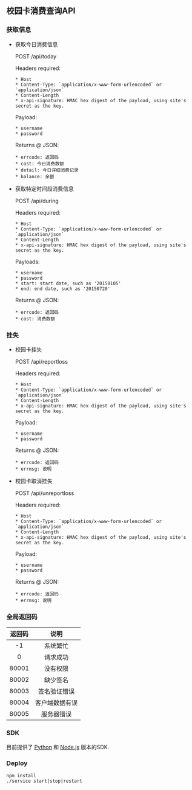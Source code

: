 校园卡消费查询API
---

### 获取信息

- 获取今日消费信息

    POST /api/today

    Headers required:

      * Host
      * Content-Type: `application/x-www-form-urlencoded` or `application/json`
      * Content-Length
      * x-api-signature: HMAC hex digest of the payload, using site's secret as the key.

    Payload:

      * username
      * password

    Returns @ JSON:

      * errcode: 返回码
      * cost: 今日消费数额
      * detail: 今日详细消费记录
      * balance: 余额


- 获取特定时间段消费信息

    POST /api/during

    Headers required:

      * Host
      * Content-Type: `application/x-www-form-urlencoded` or `application/json`
      * Content-Length
      * x-api-signature: HMAC hex digest of the payload, using site's secret as the key.

    Payloads:

      * username
      * password
      * start: start date, such as '20150105'
      * end: end date, such as '20150720'

    Returns @ JSON:

      * errcode: 返回码
      * cost: 消费数额

### 挂失

- 校园卡挂失

    POST /api/reportloss

    Headers required:

      * Host
      * Content-Type: `application/x-www-form-urlencoded` or `application/json`
      * Content-Length
      * x-api-signature: HMAC hex digest of the payload, using site's secret as the key.

    Payload:

      * username
      * password

    Returns @ JSON:

      * errcode: 返回码
      * errmsg: 说明

- 校园卡取消挂失

    POST /api/unreportloss

    Headers required:

      * Host
      * Content-Type: `application/x-www-form-urlencoded` or `application/json`
      * Content-Length
      * x-api-signature: HMAC hex digest of the payload, using site's secret as the key.

    Payload:

      * username
      * password

    Returns @ JSON:

      * errcode: 返回码
      * errmsg: 说明

### 全局返回码

|返回码|说明|
|:-:|:-:|
|-1|系统繁忙|
|0|请求成功|
|80001|没有权限|
|80002|缺少签名|
|80003|签名验证错误|
|80004|客户端数据有误|
|80005|服务器错误|

### SDK

目前提供了 [Python](sdk/python_sdk) 和 [Node.js](sdk/node-sdk) 版本的SDK.

### Deploy

```
npm install
./service start|stop|restart
```
